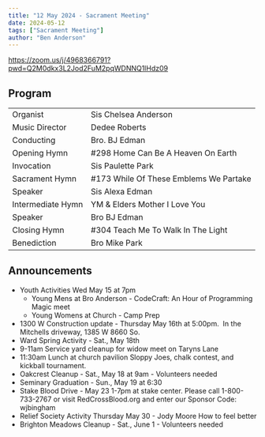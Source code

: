 ```yaml
---
title: "12 May 2024 - Sacrament Meeting"
date: 2024-05-12
tags: ["Sacrament Meeting"]
author: "Ben Anderson"
---
```


<https://zoom.us/j/4968366791?pwd=Q2M0dkx3L2Jod2FuM2pqWDNNQ1lHdz09>

## Program

|                   |                                        |
| ----------------- | -------------------------------------- |
| Organist          | Sis Chelsea Anderson                   |
| Music Director    | Dedee Roberts                          |
| Conducting        | Bro. BJ Edman                          |
| Opening Hymn      | #298 Home Can Be A Heaven On Earth     |
| Invocation        | Sis Paulette Park                      |
| Sacrament Hymn    | #173 While Of These Emblems We Partake |
| Speaker           | Sis Alexa Edman                        |
| Intermediate Hymn | YM & Elders Mother I Love You          |
| Speaker           | Bro BJ Edman                           |
| Closing Hymn      | #304 Teach Me To Walk In The Light     |
| Benediction       | Bro Mike Park                          |

## Announcements

- Youth Activities Wed May 15 at 7pm
  - Young Mens at Bro Anderson - CodeCraft: An Hour of Programming Magic meet 
  - Young Womens at Church - Camp Prep
- 1300 W Construction update - Thursday May 16th at 5:00pm.  In the Mitchells driveway, 1385 W 8660 So.
- Ward Spring Activity - Sat., May 18th
- 9-11am Service yard cleanup for widow meet on Taryns Lane 
- 11:30am Lunch at church pavilion Sloppy Joes, chalk contest, and kickball tournament. 
- Oakcrest Cleanup - Sat., May 18 at 9am - Volunteers needed
- Seminary Graduation - Sun., May 19 at 6:30
- Stake Blood Drive - May 23 1-7pm at stake center. Please call 1-800-733-2767 or visit RedCrossBlood.org and enter our Sponsor Code: wjbingham
- Relief Society Activity Thursday May 30 - Jody Moore How to feel better
- Brighton Meadows Cleanup - Sat., June 1 - Volunteers needed